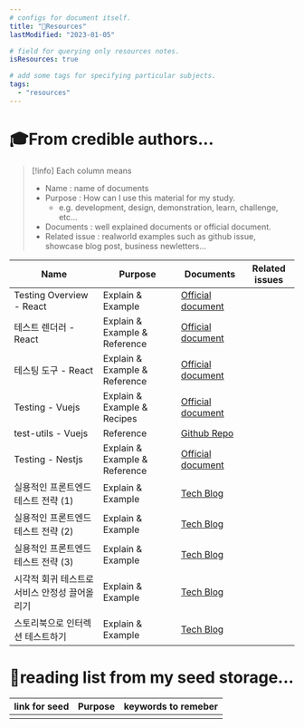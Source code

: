 ```yaml
---
# configs for document itself.
title: "🚚Resources"
lastModified: "2023-01-05"

# field for querying only resources notes.
isResources: true

# add some tags for specifying particular subjects.
tags:
  - "resources"
---
```

# 🎓From credible authors...
> [!info] Each column means
> - Name : name of documents
> - Purpose : How can I use this material for my study.
> 	- e.g. development, design, demonstration, learn, challenge, etc...
> - Documents : well explained documents or official document.
> - Related issue : realworld examples such as github issue, showcase blog post, business newletters...

| Name                                          | Purpose                       | Documents                                                                                          | Related issues |
| --------------------------------------------- | ----------------------------- | -------------------------------------------------------------------------------------------------- | -------------- |
| Testing Overview - React                      | Explain & Example             | [Official document](https://reactjs.org/docs/testing.html)                                         |                |
| 테스트 렌더러 - React                         | Explain & Example & Reference | [Official document](https://ko.reactjs.org/docs/test-renderer.html)                                |                |
| 테스팅 도구 - React                           | Explain & Example & Reference | [Official document](https://ko.reactjs.org/docs/test-utils.html)                                   |                |
| Testing - Vuejs                               | Explain & Example & Recipes   | [Official document](https://vuejs.org/guide/scaling-up/testing.html)                               |                |
| test-utils - Vuejs                            | Reference                     | [Github Repo](https://github.com/vuejs/test-utils)                                                                                                   |                |
| Testing - Nestjs                              | Explain & Example & Reference | [Official document](https://docs.nestjs.com/fundamentals/testing#testing-request-scoped-instances) |                |
| 실용적인 프론트엔드 테스트 전략 (1)           | Explain & Example             | [Tech Blog](https://meetup.nhncloud.com/posts/174)                                                 |                |
| 실용적인 프론트엔드 테스트 전략 (2)           | Explain & Example             | [Tech Blog](https://meetup.nhncloud.com/posts/178)                                                 |                |
| 실용적인 프론트엔드 테스트 전략 (3)           | Explain & Example             | [Tech Blog](https://meetup.nhncloud.com/posts/180)                                                 |                |
| 시각적 회귀 테스트로 서비스 안정성 끌어올리기 | Explain & Example             | [Tech Blog](https://techblog.woowahan.com/7332/)                                                   |                |
| 스토리북으로 인터렉션 테스트하기              | Explain & Example             | [Tech Blog](https://ui.toast.com/weekly-pick/ko_20220111)                                          |                |

# 🌱reading list from my seed storage...
| link for seed | Purpose | keywords to remeber |
| ------------- | ------- | ----------------- |
|               |         |                   |
